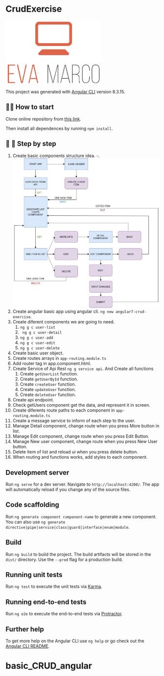 # CrudExercise

![EvaMarco](src/assets/eva&#32;logo.png)

This project was generated with [Angular CLI](https://github.com/angular/angular-cli) version 8.3.15.

##  👩‍🔧️ How to start

Clone online repository from [this link](https://github.com/EvaMarco/basic_CRUD_angular).

Then install all dependences by running `npm install`.

## 👣️ 👣️ Step by step

1. Create basic components structure idea. 
   -. ![EvaMarco](src/assets/ANGULAR_CRUD.jpg)
2. Create angular basic app using angular cli. `ng new angular7-crud-exercise`.
3. Create diferent components we are going to need. 
   1. `ng g c user-list`
   2. ` ng g c user-detail`
   3. `ng g c user-add`
   4. `ng g c user-edit`
   5. `ng g c user-delete`
4. Create basic user object.
5. Create routes arrays in `app-routing.module.ts`
6. Add router tag in app.component.html.
7. Create Service of Api Rest `ng g service api`. And Create all functions
   1. Create `getUserList` function.
   2. Create `getUserById` function.
   3. Create `createUser` function.
   4. Create `updateUser` function.
   5. Create `deleteUser` function.   
8. Create api endpoint.
9. Check getUsers component get the data, and represent it in screen.
10. Create diferents route paths to each component in `app-routing.module.ts`
11. Create a message service to inform of each step to the user. 
12. Manage Detail component, change route when you press More button in list.
13. Manage Edit component, change route when you press Edit Button. 
14. Manage New user component, change route when you press New User button. 
15. Delete item of list and reload ui when you press delete button. 
16. When routing and functions works, add styles to each component. 


## Development server

Run `ng serve` for a dev server. Navigate to `http://localhost:4200/`. The app will automatically reload if you change any of the source files.

## Code scaffolding

Run `ng generate component component-name` to generate a new component. You can also use `ng generate directive|pipe|service|class|guard|interface|enum|module`.

## Build

Run `ng build` to build the project. The build artifacts will be stored in the `dist/` directory. Use the `--prod` flag for a production build.

## Running unit tests

Run `ng test` to execute the unit tests via [Karma](https://karma-runner.github.io).

## Running end-to-end tests

Run `ng e2e` to execute the end-to-end tests via [Protractor](http://www.protractortest.org/).

## Further help

To get more help on the Angular CLI use `ng help` or go check out the [Angular CLI README](https://github.com/angular/angular-cli/blob/master/README.md).
# basic_CRUD_angular
